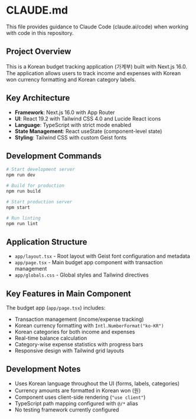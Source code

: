 # CLAUDE.md

This file provides guidance to Claude Code (claude.ai/code) when working with code in this repository.

## Project Overview

This is a Korean budget tracking application (가계부) built with Next.js 16.0. The application allows users to track income and expenses with Korean won currency formatting and Korean category labels.

## Key Architecture

- **Framework**: Next.js 16.0 with App Router
- **UI**: React 19.2 with Tailwind CSS 4.0 and Lucide React icons
- **Language**: TypeScript with strict mode enabled
- **State Management**: React useState (component-level state)
- **Styling**: Tailwind CSS with custom Geist fonts

## Development Commands

```bash
# Start development server
npm run dev

# Build for production
npm run build

# Start production server
npm start

# Run linting
npm run lint
```

## Application Structure

- `app/layout.tsx` - Root layout with Geist font configuration and metadata
- `app/page.tsx` - Main budget app component with transaction management
- `app/globals.css` - Global styles and Tailwind directives

## Key Features in Main Component

The budget app (`app/page.tsx`) includes:
- Transaction management (income/expense tracking)
- Korean currency formatting with `Intl.NumberFormat("ko-KR")`
- Korean categories for both income and expenses
- Real-time balance calculation
- Category-wise expense statistics with progress bars
- Responsive design with Tailwind grid layouts

## Development Notes

- Uses Korean language throughout the UI (forms, labels, categories)
- Currency amounts are formatted in Korean won (원)
- Component uses client-side rendering (`"use client"`)
- TypeScript path mapping configured with `@/*` alias
- No testing framework currently configured
